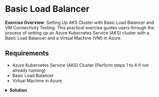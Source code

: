 # Basic Load Balancer

**Exercise Overview**: Setting Up AKS Cluster with Basic Load Balancer and VM Connectivity Testing. This practical exercise guides users through the process of setting up an Azure Kubernetes Service (AKS) cluster with a Basic Load Balancer and a Virtual Machine (VM) in Azure.

## Requirements

* Azure Kubernetes Service (AKS) Cluster (Perform steps 1 to 4 if not already running)
* Basic Load Balancer
* Virtual Machine in Azure.

<details>
<summary><b>Solution</b></summary>
<p>

### 1. Create Resource Group

Creates an Azure Resource Group for organizing and managing resources.

```bash
az group create --location westeurope --resource-group demo-weu-rg
```

### 2. Create Service Principal

Generates a Service Principal for AKS with the necessary permissions.

```bash
az ad sp create-for-rbac --skip-assignment -n "spn-aks"
```

### 3. Create Azure Kubernetes Service

**NOTE**: Replace placeholders in `--subscription`, `--service-principal`, and `--client-secret` with actual values.

Deploys an AKS cluster with specified configurations.

```bash
az aks create \
  --location westeurope \
  --subscription <Your-Subscription-ID> \
  --resource-group demo-weu-rg \
  --name <Your-AKS-Cluster-Name> \
  --ssh-key-value $HOME/.ssh/id_rsa.pub \
  --service-principal "<Your-Service-Principal-ID>" \
  --client-secret "<Your-Client-Secret>" \
  --network-plugin kubenet \
  --load-balancer-sku basic \
  --outbound-type loadBalancer \
  --node-vm-size Standard_B2s \
  --node-count 1 \
  --tags 'ENV=Demo' 'OWNER=Corporation Inc.'
```

### 4. Get Kubeconfig

Retrieves and merges the AKS cluster's kubeconfig into the local environment.

```bash
az aks get-credentials \
  --resource-group demo-weu-rg \
  --name <Your-AKS-Cluster-Name> \
  --admin
```

### 5. Create SSH RSA Keys

Generates SSH RSA keys for secure communication.

```bash
ssh-keygen -t rsa
```

### 6. Create Virtual Machine

**NOTE**: Replace placeholders in `--subscription` with actual values.

Provisions a Virtual Machine with specified configurations, and wait for the VM creation to complete.

```bash
az vm create \
  --location westeurope \
  --subscription <Your-Subscription-ID> \
  --resource-group demo-weu-rg \
  --name <Your-VM-Name> \
  --ssh-key-values $HOME/.ssh/id_rsa.pub \
  --admin-username devops \
  --image UbuntuLTS \
  --nsg-rule SSH \
  --public-ip-address-allocation static \
  --public-ip-sku Basic \
  --size Standard_B2s
```

## Testing

### 1. Add Default Rule in NSG for Port 8080

Configures a Network Security Group rule to allow inbound traffic on port 8080.

```bash
az network nsg rule create \
  --resource-group demo-weu-rg \
  --nsg-name <Your-VM-NSG-Name> \
  --name AllowAnyCustom8080Inbound \
  --priority 1011 \
  --source-address-prefixes "*" \
  --source-port-ranges "*" \
  --destination-address-prefixes '*' \
  --destination-port-ranges "8080" \
  --access Allow \
  --protocol Tcp 
```

### 2.Login via SSH to the VM and Run Netcat

Starts a netcat listener on the VM for testing connectivity.

```bash
nc -l 8080
```

### 3. Open a Second Terminal and Run Tcpdump to Inspect Packets

Captures and displays packets on port 8080 for analysis.

```bash
tcpdump -n -i eth0 port 8080
```

### 4. Deploy Example Pod

Deploys a temporary pod for testing within the AKS cluster.

```bash
kubectl run -it --rm busybox --image=busybox -- sh
```

### 5. Run Telnet Command from AKS Pod and Observe Tcpdump on VM

Tests network connectivity by initiating a telnet connection from the AKS pod to the VM on port 8080.

```bash
telnet <VM-IP-Address> 8080
```

## Clean Up

### 1. Remove all resources

Deletes the resource group and associated resources.

```bash
az group delete -n demo-weu-rg --yes --no-wait
```

</p>
</details>
